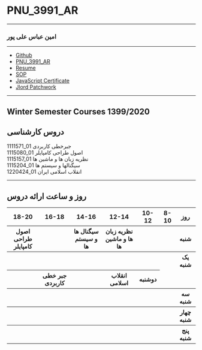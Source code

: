 # PNU_3991_AR
---------
### امین عباس   علی پور
 
---
- [Github](https://github.com/AminabbasAlipour)
- [PNU_3991_AR](https://github.com/AminabbasAlipour/PNU_3991_AR.git)
- [Resume](https://github.com/AminabbasAlipour/AminabbasAlipour.github.io.git)
- [SOP](https://github.com/AminabbasAlipour/sop.git) 
- [JavaScript Certificate](gs.pdf)
- [Jlord Patchwork](Jlord.usPatchWork.png)
  
------------------

## Winter Semester Courses 1399/2020

## دروس کارشناسی

1111571_01 جبرخطی کاربردی
<br>
1115080_01 اصول طراحی کامپایلر
<br>
1115157_01 نظریه زبان ها و ماشین ها
<br>
1115204_01 سیگنالها و سیستم ها
<br>
1220424_01 انقلاب اسلامی ایران
<br>

--------------

## روز و ساعت ارائه دروس

<table style="width:100%">
  <tr>
    <th>18-20</th>
    <th>16-18</th>
    <th>14-16</th>
    <th>12-14</th>
    <th>10-12</th>
    <th>8-10</th>
    <th>روز</th>
  </tr>
  <tr>
    <th>اصول طراحی کامپایلر</th>
    <th></th>
    <th>سیگنال ها و سیستم ها</th>
    <th>نظریه زبان ها و ماشین ها</th>
    <th></th>
    <th></th>
    <th>شنبه</th>
  </tr>
   <tr>
    <th></th>
    <th></th>
    <th></th>
    <th></th>
    <th></th>
    <th></th>
    <th>یک شنبه</th>
  </tr>
   <tr>
     <th></th>
     <th>جبر خطی کاربردی</th>
     <th></th>
     <th>انقلاب اسلامی</th>   
    <th>دوشنبه</th>
  </tr>
   <tr>
    <th></th>
    <th></th>
    <th></th>
    <th></th>
    <th></th>
    <th></th>
    <th>سه شنبه</th>
  </tr>
   <tr>
    <th></th>
    <th></th>
    <th></th>
    <th></th>
    <th></th>
    <th></th>
    <th>چهار شنبه</th>
  </tr>
   <tr>
    <th></th>
    <th></th>
    <th></th>
    <th></th>
    <th></th>
    <th></th>
    <th>پنج شنبه</th>
  </tr>
</table>
